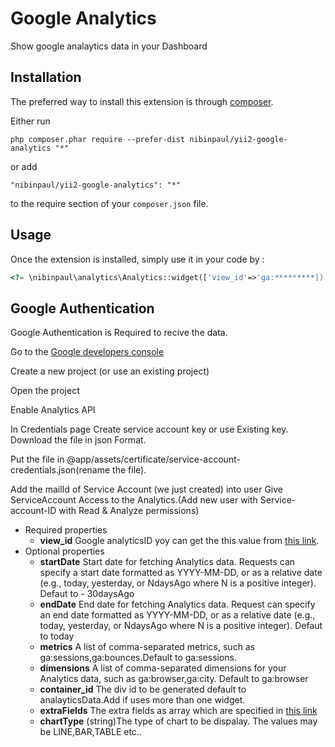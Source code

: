 Google Analytics
================
Show google analaytics data in your Dashboard

Installation
------------

The preferred way to install this extension is through [composer](http://getcomposer.org/download/).

Either run

```
php composer.phar require --prefer-dist nibinpaul/yii2-google-analytics "*"
```

or add

```
"nibinpaul/yii2-google-analytics": "*"
```

to the require section of your `composer.json` file.


Usage
-----

Once the extension is installed, simply use it in your code by  :

```php
<?= \nibinpaul\analytics\Analytics::widget(['view_id'=>'ga:*********]); ?>
```
Google Authentication
---------------------
Google Authentication is Required to recive the data.

Go to the [Google developers console](https://console.developers.google.com/apis?project=tanmia-224709)

Create a new project (or use an existing project)

Open the project

Enable Analytics API

In Credentials page Create service account key or use Existing key. Download the file in json Format.

Put the file in @app/assets/certificate/service-account-credentials.json(rename the file).

Add the mailId of Service Account (we just created) into user 
Give ServiceAccount Access to the Analytics.(Add new user with Service-account-ID with Read & Analyze permissions)

- Required properties
    - **view_id** Google analyticsID yoy can get the this value from [this link](https://ga-dev-tools.appspot.com/account-explorer/).
- Optional properties
    - **startDate** Start date for fetching Analytics data. Requests can specify a start date formatted as YYYY-MM-DD, or as a relative date (e.g., today, yesterday, or NdaysAgo where N is a positive integer). Defaut to - 30daysAgo
    - **endDate** End date for fetching Analytics data. Request can specify an end date formatted as YYYY-MM-DD, or as a relative date (e.g., today, yesterday, or NdaysAgo where N is a positive integer). Defaut to today
    - **metrics** A list of comma-separated metrics, such as ga:sessions,ga:bounces.Default to ga:sessions.
    - **dimensions**  	A list of comma-separated dimensions for your Analytics data, such as ga:browser,ga:city. Default to ga:browser
    - **container_id** The div id to be generated default to analayticsData.Add if uses more than one widget.
    - **extraFields** The extra fields as array which are specified in [this link](https://developers.google.com/analytics/devguides/reporting/core/v3/reference#q_summary)
    - **chartType** (string)The type of chart to be dispalay. The values may be LINE,BAR,TABLE etc..
